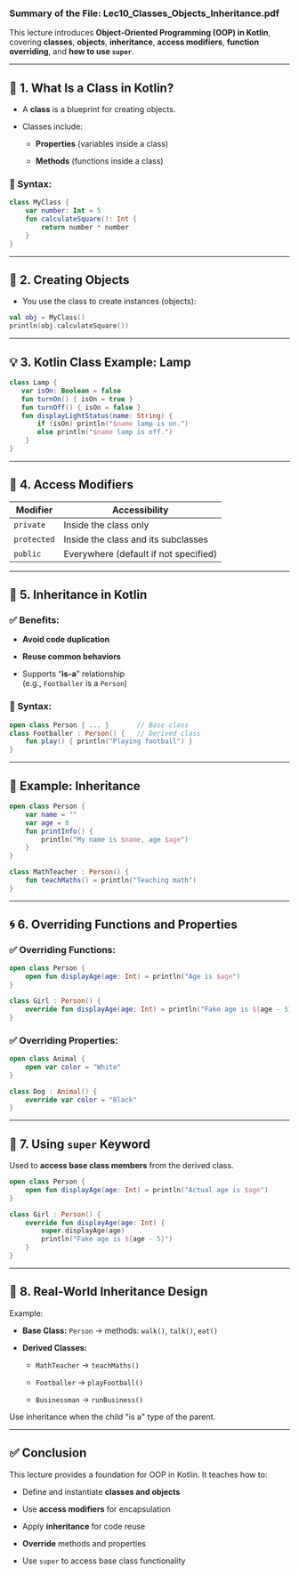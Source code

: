 ### **Summary of the File: Lec10_Classes_Objects_Inheritance.pdf**

This lecture introduces **Object-Oriented Programming (OOP) in Kotlin**, covering **classes**, **objects**, **inheritance**, **access modifiers**, **function overriding**, and **how to use `super`**.

---

## 🧱 **1. What Is a Class in Kotlin?**

- A **class** is a blueprint for creating objects.
    
- Classes include:
    
    - **Properties** (variables inside a class)
        
    - **Methods** (functions inside a class)
        

### 🔨 Syntax:

```kotlin
class MyClass {
    var number: Int = 5
    fun calculateSquare(): Int {
        return number * number
    }
}
```

---

## 🧍 **2. Creating Objects**

- You use the class to create instances (objects):

```kotlin
val obj = MyClass()
println(obj.calculateSquare())
```

---

## 💡 **3. Kotlin Class Example: Lamp**

```kotlin
class Lamp {
   var isOn: Boolean = false
   fun turnOn() { isOn = true }
   fun turnOff() { isOn = false }
   fun displayLightStatus(name: String) {
       if (isOn) println("$name lamp is on.") 
       else println("$name lamp is off.")
    }
}
```

---

## 🔐 **4. Access Modifiers**

|Modifier|Accessibility|
|---|---|
|`private`|Inside the class only|
|`protected`|Inside the class and its subclasses|
|`public`|Everywhere (default if not specified)|

---

## 🧬 **5. Inheritance in Kotlin**

### ✅ Benefits:

- **Avoid code duplication**
    
- **Reuse common behaviors**
    
- Supports “**is-a**” relationship  
    (e.g., `Footballer` is a `Person`)
    

### 🧱 Syntax:

```kotlin
open class Person { ... }       // Base class
class Footballer : Person() {   // Derived class
    fun play() { println("Playing football") }
}
```

---

## 🧪 **Example: Inheritance**

```kotlin
open class Person {
    var name = ""
    var age = 0
    fun printInfo() {
        println("My name is $name, age $age")
    }
}

class MathTeacher : Person() {
    fun teachMaths() = println("Teaching math")
}
```

---

## 🌀 **6. Overriding Functions and Properties**

### ✅ Overriding Functions:

```kotlin
open class Person {
    open fun displayAge(age: Int) = println("Age is $age")
}

class Girl : Person() {
    override fun displayAge(age: Int) = println("Fake age is ${age - 5}")
}
```

### ✅ Overriding Properties:

```kotlin
open class Animal {
    open var color = "White"
}

class Dog : Animal() {
    override var color = "Black"
}
```

---

## 🧲 **7. Using `super` Keyword**

Used to **access base class members** from the derived class.

```kotlin
open class Person {
    open fun displayAge(age: Int) = println("Actual age is $age")
}

class Girl : Person() {
    override fun displayAge(age: Int) {
        super.displayAge(age)
        println("Fake age is ${age - 5}")
    }
}
```

---

## 🧠 **8. Real-World Inheritance Design**

Example:

- **Base Class:** `Person` → methods: `walk()`, `talk()`, `eat()`
    
- **Derived Classes:**
    
    - `MathTeacher` → `teachMaths()`
        
    - `Footballer` → `playFootball()`
        
    - `Businessman` → `runBusiness()`
        

Use inheritance when the child "is a" type of the parent.

---

## ✅ **Conclusion**

This lecture provides a foundation for OOP in Kotlin. It teaches how to:

- Define and instantiate **classes and objects**
    
- Use **access modifiers** for encapsulation
    
- Apply **inheritance** for code reuse
    
- **Override** methods and properties
    
- Use `super` to access base class functionality